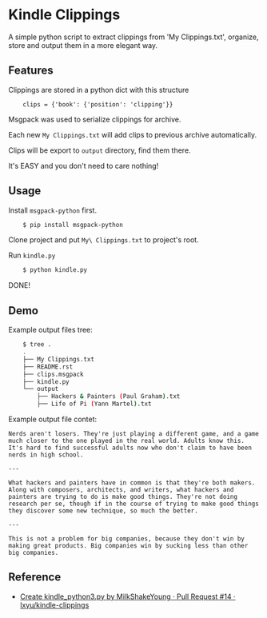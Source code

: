 # Kindle Clippings

A simple python script to extract clippings from 'My Clippings.txt', organize, store and output them in a more elegant way.

## Features


Clippings are stored in a python dict with this structure

```
    clips = {'book': {'position': 'clipping'}}
```

Msgpack was used to serialize clippings for archive.

Each new `My Clippings.txt` will add clips to previous archive automatically.

Clips will be export to `output` directory, find them there.

It's EASY and you don't need to care nothing!


## Usage

Install `msgpack-python` first.

```bash
    $ pip install msgpack-python
```

Clone project and put `My\ Clippings.txt` to project's root.

Run `kindle.py`

```bash
    $ python kindle.py
```
DONE!


## Demo


Example output files tree:

```bash
    $ tree .
    .
    ├── My Clippings.txt
    ├── README.rst
    ├── clips.msgpack
    ├── kindle.py
    └── output
        ├── Hackers & Painters (Paul Graham).txt
        ├── Life of Pi (Yann Martel).txt
```
Example output file contet:

    Nerds aren't losers. They're just playing a different game, and a game much closer to the one played in the real world. Adults know this. It's hard to find successful adults now who don't claim to have been nerds in high school.

    ---

    What hackers and painters have in common is that they're both makers. Along with composers, architects, and writers, what hackers and painters are trying to do is make good things. They're not doing research per se, though if in the course of trying to make good things they discover some new technique, so much the better.

    ---

    This is not a problem for big companies, because they don't win by making great products. Big companies win by sucking less than other big companies.

## Reference
- [Create kindle_python3.py by MilkShakeYoung · Pull Request #14 · lxyu/kindle-clippings](https://github.com/lxyu/kindle-clippings/pull/14#issue-161416641)